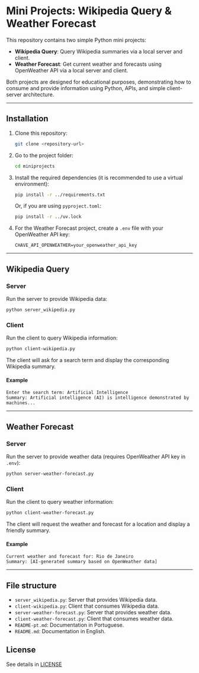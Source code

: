 # Mini Projects: Wikipedia Query & Weather Forecast

This repository contains two simple Python mini projects:

- **Wikipedia Query**: Query Wikipedia summaries via a local server and client.
- **Weather Forecast**: Get current weather and forecasts using OpenWeather API via a local server and client.

Both projects are designed for educational purposes, demonstrating how to consume and provide information using Python, APIs, and simple client-server architecture.

---

## Installation

1. Clone this repository:
   ```bash
   git clone <repository-url>
   ```
2. Go to the project folder:
   ```bash
   cd miniprojects
   ```
3. Install the required dependencies (it is recommended to use a virtual environment):
   ```bash
   pip install -r ../requirements.txt
   ```
   Or, if you are using `pyproject.toml`:
   ```bash
   pip install -r ../uv.lock
   ```
4. For the Weather Forecast project, create a `.env` file with your OpenWeather API key:
   ```env
   CHAVE_API_OPENWEATHER=your_openweather_api_key
   ```

---

## Wikipedia Query

### Server
Run the server to provide Wikipedia data:
```bash
python server_wikipedia.py
```

### Client
Run the client to query Wikipedia information:
```bash
python client-wikipedia.py
```
The client will ask for a search term and display the corresponding Wikipedia summary.

#### Example
```
Enter the search term: Artificial Intelligence
Summary: Artificial intelligence (AI) is intelligence demonstrated by machines...
```

---

## Weather Forecast

### Server
Run the server to provide weather data (requires OpenWeather API key in `.env`):
```bash
python server-weather-forecast.py
```

### Client
Run the client to query weather information:
```bash
python client-weather-forecast.py
```
The client will request the weather and forecast for a location and display a friendly summary.

#### Example
```
Current weather and forecast for: Rio de Janeiro
Summary: [AI-generated summary based on OpenWeather data]
```

---

## File structure
- `server_wikipedia.py`: Server that provides Wikipedia data.
- `client-wikipedia.py`: Client that consumes Wikipedia data.
- `server-weather-forecast.py`: Server that provides weather data.
- `client-weather-forecast.py`: Client that consumes weather data.
- `README-pt.md`: Documentation in Portuguese.
- `README.md`: Documentation in English.

## License
See details in [LICENSE](LICENSE.txt)
